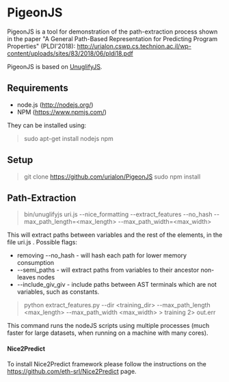 PigeonJS
========
PigeonJS is a tool for demonstration of the path-extraction process shown in the paper "A General Path-Based Representation for Predicting Program Properties" (PLDI'2018):
http://urialon.cswp.cs.technion.ac.il/wp-content/uploads/sites/83/2018/06/pldi18.pdf

PigeonJS is based on [UnuglifyJS](https://github.com/eth-srl/UnuglifyJS).

Requirements
------------
* node.js (http://nodejs.org/)
* NPM (https://www.npmjs.com/)

They can be installed using:
> sudo apt-get install nodejs npm

Setup
-----
> git clone https://github.com/urialon/PigeonJS
> sudo npm install

Path-Extraction
---------------
> bin/unuglifyjs uri.js --nice_formatting --extract_features --no_hash --max_path_length=<max_length> --max_path_width=<max_width> 

This will extract paths between variables and the rest of the elements, in the file uri.js .
Possible flags:
* removing --no_hash - will hash each path for lower memory consumption
* --semi_paths - will extract paths from variables to their ancestor non-leaves nodes
* --include_giv_giv - include paths between AST terminals which are not variables, such as constants.

> python extract_features.py --dir <training_dir> --max_path_length <max_length> --max_path_width <max_width> > training 2> out.err

This command runs the nodeJS scripts using multiple processes (much faster for large datasets, when running on a machine with many cores).

#### Nice2Predict

To install Nice2Predict framework please follow the instructions on the https://github.com/eth-srl/Nice2Predict page.

